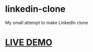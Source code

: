 # linkedin-clone
My small attempt to make LinkedIn clone


# [LIVE DEMO](https://linkedin-clone-git-main-dev-techsters-projects.vercel.app)
    

